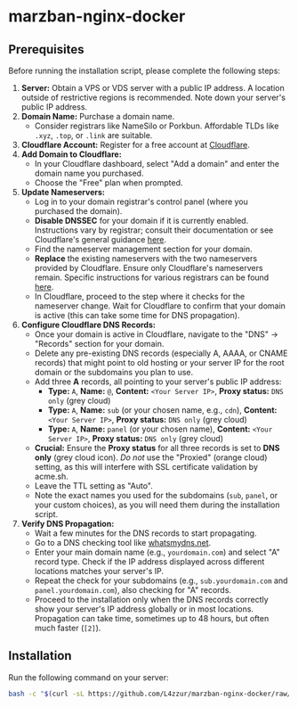 # marzban-nginx-docker

## Prerequisites

Before running the installation script, please complete the following steps:

1.  **Server:** Obtain a VPS or VDS server with a public IP address. A location outside of restrictive regions is recommended. Note down your server's public IP address.
2.  **Domain Name:** Purchase a domain name.
    *   Consider registrars like NameSilo or Porkbun. Affordable TLDs like `.xyz`, `.top`, or `.link` are suitable.
3.  **Cloudflare Account:** Register for a free account at [Cloudflare](https://www.cloudflare.com/).
4.  **Add Domain to Cloudflare:**
    *   In your Cloudflare dashboard, select "Add a domain" and enter the domain name you purchased.
    *   Choose the "Free" plan when prompted.
5.  **Update Nameservers:**
    *   Log in to your domain registrar's control panel (where you purchased the domain).
    *   **Disable DNSSEC** for your domain if it is currently enabled. Instructions vary by registrar; consult their documentation or see Cloudflare's general guidance [here](https://developers.cloudflare.com/dns/dnssec#disable-dnssec).
    *   Find the nameserver management section for your domain.
    *   **Replace** the existing nameservers with the two nameservers provided by Cloudflare. Ensure only Cloudflare's nameservers remain. Specific instructions for various registrars can be found [here](https://developers.cloudflare.com/dns/nameservers/update-nameservers/#your-domain-uses-a-different-registrar).
    *   In Cloudflare, proceed to the step where it checks for the nameserver change. Wait for Cloudflare to confirm that your domain is active (this can take some time for DNS propagation).
6.  **Configure Cloudflare DNS Records:**
    *   Once your domain is active in Cloudflare, navigate to the "DNS" -> "Records" section for your domain.
    *   Delete any pre-existing DNS records (especially A, AAAA, or CNAME records) that might point to old hosting or your server IP for the root domain or the subdomains you plan to use.
    *   Add three **A** records, all pointing to your server's public IP address:
        *   **Type:** `A`, **Name:** `@`, **Content:** `<Your Server IP>`, **Proxy status:** `DNS only` (grey cloud)
        *   **Type:** `A`, **Name:** `sub` (or your chosen name, e.g., `cdn`), **Content:** `<Your Server IP>`, **Proxy status:** `DNS only` (grey cloud)
        *   **Type:** `A`, **Name:** `panel` (or your chosen name), **Content:** `<Your Server IP>`, **Proxy status:** `DNS only` (grey cloud)
    *   **Crucial:** Ensure the **Proxy status** for all three records is set to **DNS only** (grey cloud icon). *Do not* use the "Proxied" (orange cloud) setting, as this will interfere with SSL certificate validation by acme.sh.
    *   Leave the TTL setting as "Auto".
    *   Note the exact names you used for the subdomains (`sub`, `panel`, or your custom choices), as you will need them during the installation script.
7.  **Verify DNS Propagation:**
    *   Wait a few minutes for the DNS records to start propagating.
    *   Go to a DNS checking tool like [whatsmydns.net](https://www.whatsmydns.net/).
    *   Enter your main domain name (e.g., `yourdomain.com`) and select "A" record type. Check if the IP address displayed across different locations matches your server's IP.
    *   Repeat the check for your subdomains (e.g., `sub.yourdomain.com` and `panel.yourdomain.com`), also checking for "A" records.
    *   Proceed to the installation only when the DNS records correctly show your server's IP address globally or in most locations. Propagation can take time, sometimes up to 48 hours, but often much faster (`[2]`).

## Installation

Run the following command on your server:
```bash
bash -c "$(curl -sL https://github.com/L4zzur/marzban-nginx-docker/raw/main/install.sh)"
```